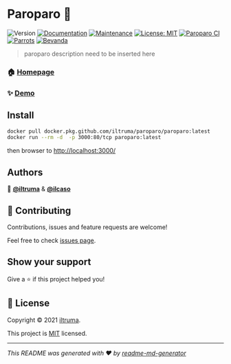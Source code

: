 # Paroparo 🦜
![Version](https://img.shields.io/github/v/tag/iltruma/paroparo?label=version)
[![Documentation](https://img.shields.io/badge/documentation-yes-brightgreen.svg?style=flat)](https://github.com/iltruma/paroparo#readme)
[![Maintenance](https://img.shields.io/badge/maintained%3F-yes-green.svg?style=flat)](https://github.com/iltruma/paroparo/graphs/commit-activity)
[![License: MIT](https://img.shields.io/github/license/iltruma/paroparo?style=flat)](https://github.com/iltruma/paroparo/blob/master/LICENSE)
[![Paroparo CI](https://github.com/iltruma/paroparo/actions/workflows/paroparo.yml/badge.svg)](https://github.com/iltruma/paroparo/actions/workflows/paroparo.yml)
[![Parrots](https://img.shields.io/badge/parrots-2-%23186e64)](https://www.paroparo.it)
[![Bevanda](https://img.shields.io/badge/cochina-bella%20fresca-%23fe101a)]()

> paroparo description need to be inserted here

### 🏠 [Homepage](https://github.com/iltruma/paroparo#readme)

### ✨ [Demo](https://www.paroparo.it)

## Install

```sh
docker pull docker.pkg.github.com/iltruma/paroparo/paroparo:latest
docker run --rm -d  -p 3000:80/tcp paroparo:latest
```
then browser to [http://localhost:3000/](http://localhost:3000)

## Authors

🦜 **[@iltruma](https://github.com/iltruma)** &  **[@ilcaso](https://github.com/ilcaso)**
## 🤝 Contributing

Contributions, issues and feature requests are welcome!

Feel free to check [issues page](https://github.com/iltruma/paroparo/issues). 

## Show your support

Give a ⭐️ if this project helped you!


## 📝 License

Copyright © 2021 [iltruma](https://github.com/iltruma).

This project is [MIT](https://github.com/iltruma/paroparo/blob/master/LICENSE) licensed.

***
_This README was generated with ❤️ by [readme-md-generator](https://github.com/kefranabg/readme-md-generator)_